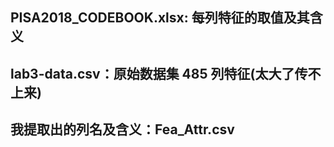 ## PISA2018_CODEBOOK.xlsx:  每列特征的取值及其含义
## lab3-data.csv：原始数据集 485 列特征(太大了传不上来)
## 我提取出的列名及含义：Fea_Attr.csv
